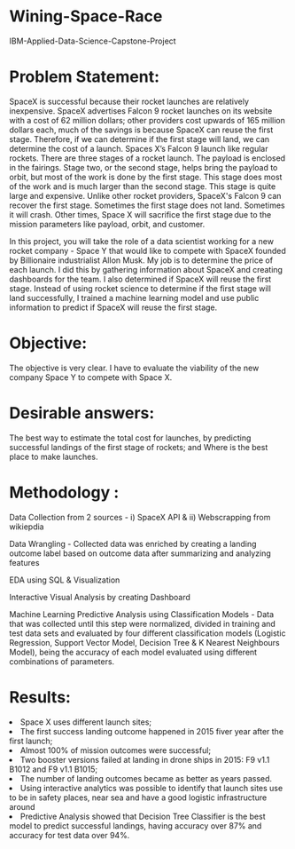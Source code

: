 # Wining-Space-Race
IBM-Applied-Data-Science-Capstone-Project

# Problem Statement:
SpaceX is successful because their rocket launches are relatively inexpensive. SpaceX advertises Falcon 9 rocket launches on its website with a cost of 62 million dollars; other providers cost upwards of 165 million dollars each, much of the savings is because SpaceX can reuse the first stage. Therefore, if we can determine if the first stage will land, we can determine the cost of a launch. Spaces X’s Falcon 9 launch like regular rockets. There are three stages of a rocket launch. The payload is enclosed in the fairings. Stage two, or the second stage, helps bring the payload to orbit, but most of the work is done by the first stage. This stage does most of the work and is much larger than the second stage. This stage is quite large and expensive. Unlike other rocket providers, SpaceX's Falcon 9 can recover the first stage. Sometimes the first stage does not land. Sometimes it will crash. Other times, Space X will sacrifice the first stage due to the mission parameters like payload, orbit, and customer.

In this project, you will take the role of a data scientist working for a new rocket company - Space Y that would like to compete with SpaceX founded by Billionaire industrialist Allon Musk. My job is to determine the price of each launch. I did this by gathering information about SpaceX and creating dashboards for the team. I also determined if SpaceX will reuse the first stage. Instead of using rocket science to determine if the first stage will land successfully, I trained a machine learning model and use public information to predict if SpaceX will reuse the first stage.

# Objective:
The objective is very clear. I have to evaluate the viability of the new company Space Y to compete with Space X.

# Desirable answers:
The best way to estimate the total cost for launches, by predicting successful landings of the first stage of rockets; and Where is the best place to make launches.

# Methodology :
Data Collection from 2 sources - i) SpaceX API & ii) Webscrapping from wikiepdia

Data Wrangling - Collected data was enriched by creating a landing outcome label based on outcome data after summarizing and analyzing features

EDA using SQL & Visualization

Interactive Visual Analysis by creating Dashboard

Machine Learning Predictive Analysis using Classification Models - Data that was collected until this step were normalized, divided in training and test data sets and evaluated by four different classification models (Logistic Regression, Support Vector Model, Decision Tree & K Nearest Neighbours Model), being the accuracy of each model evaluated using different combinations of parameters.

# Results:
<li>Space X uses different launch sites;</li>
<li>The first success landing outcome happened in 2015 fiver year after the first launch;</li>
<li>Almost 100% of mission outcomes were successful;</li>
<li>Two booster versions failed at landing in drone ships in 2015: F9 v1.1 B1012 and F9 v1.1 B1015;</li>
<li>The number of landing outcomes became as better as years passed.</li>
<li>Using interactive analytics was possible to identify that launch sites use to be in safety places, near sea and have a good logistic infrastructure around</li>
<li>Predictive Analysis showed that Decision Tree Classifier is the best model to predict successful landings, having accuracy over 87% and accuracy for test data over 94%.</li>
